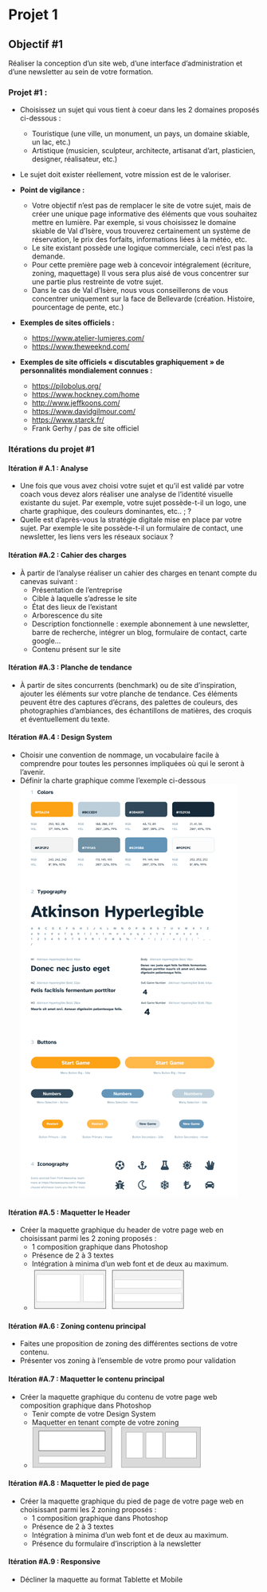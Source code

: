 # Projet 1

## Objectif #1
Réaliser la conception d’un site web, d’une interface d’administration et d’une newsletter au sein de votre formation.
### Projet #1 :
* Choisissez un sujet qui vous tient à coeur dans les 2 domaines proposés ci-dessous :
  * Touristique (une ville, un monument, un pays, un domaine skiable, un lac, etc.)
  * Artistique (musicien, sculpteur, architecte, artisanat d’art, plasticien, designer, réalisateur, etc.)
* Le sujet doit exister réellement, votre mission est de le valoriser.
* __Point de vigilance :__
  * Votre objectif n’est pas de remplacer le site de votre sujet, mais de créer une unique page informative des éléments que vous souhaitez mettre en lumière. Par exemple, si vous choisissez le domaine skiable de Val d’Isère, vous trouverez certainement un système de réservation, le prix des forfaits, informations liées à la météo, etc.
  * Le site existant possède une logique commerciale, ceci n’est pas la demande.
  * Pour cette première page web à concevoir intégralement (écriture, zoning, maquettage) Il vous sera plus aisé de vous concentrer sur une partie plus restreinte de votre sujet.
  * Dans le cas de Val d’Isère, nous vous conseillerons de vous concentrer uniquement sur la face de Bellevarde (création. Histoire, pourcentage de pente, etc.)

* __Exemples de sites officiels :__
  * https://www.atelier-lumieres.com/
  * https://www.theweeknd.com/
* __Exemples de site officiels « discutables graphiquement » de personnalités mondialement connues :__
  * https://pilobolus.org/
  * https://www.hockney.com/home
  * http://www.jeffkoons.com/
  * https://www.davidgilmour.com/
  * https://www.starck.fr/
  * Frank Gerhy / pas de site officiel

### Itérations du projet #1
#### Itération # A.1 : Analyse
* Une fois que vous avez choisi votre sujet et qu’il est validé par votre coach vous devez alors réaliser une analyse de l’identité visuelle existante du sujet. Par exemple, votre sujet possède-t-il un logo, une charte graphique, des couleurs dominantes, etc.. ; ?
* Quelle est d’après-vous la stratégie digitale mise en place par votre sujet. Par exemple le site possède-t-il un formulaire de contact, une newsletter, les liens vers les réseaux sociaux ?

#### Itération #A.2 : Cahier des charges
* À partir de l’analyse réaliser un cahier des charges en tenant compte du canevas suivant :
  * Présentation de l’entreprise
  * Cible à laquelle s’adresse le site
  * État des lieux de l’existant
  * Arborescence du site
  * Description fonctionnelle : exemple abonnement à une newsletter, barre de recherche, intégrer un blog, formulaire de contact, carte google…
  * Contenu présent sur le site
#### Itération #A.3 : Planche de tendance
* À partir de sites concurrents (benchmark) ou de site d’inspiration, ajouter les éléments sur votre planche de tendance. Ces éléments peuvent être des captures d’écrans, des palettes de couleurs, des photographies d’ambiances, des échantillons de matières, des croquis et éventuellement du texte.

#### Itération #A.4 : Design System
* Choisir une convention de nommage, un vocabulaire facile à comprendre pour toutes les personnes impliquées où qui le seront à l’avenir.
* Définir la charte graphique comme l’exemple ci-dessous
![](README_images/design_system.png)

#### Itération #A.5 : Maquetter le Header
* Créer la maquette graphique du header de votre page web en choisissant parmi les 2 zoning proposés :
  * 1 composition graphique dans Photoshop
  * Présence de 2 à 3 textes
  * Intégration à minima d’un web font et de deux au maximum.
  * ![](README_images/header.png)

#### Itération #A.6 : Zoning contenu principal
* Faites une proposition de zoning des différentes sections de votre contenu.
* Présenter vos zoning à l’ensemble de votre promo pour validation

#### Itération #A.7 : Maquetter le contenu principal
* Créer la maquette graphique du contenu de votre page web composition graphique dans Photoshop
  * Tenir compte de votre Design System
  * Maquetter en tenant compte de votre zoning
  * ![](README_images/maquette.png)

#### Itération #A.8 : Maquetter le pied de page
* Créer la maquette graphique du pied de page de votre page web en choisissant parmi les 2 zoning proposés :
  * 1 composition graphique dans Photoshop
  * Présence de 2 à 3 textes
  * Intégration à minima d’un web font et de deux au maximum.
  * Présence du formulaire d’inscription à la newsletter

#### Itération #A.9 : Responsive
* Décliner la maquette au format Tablette et Mobile